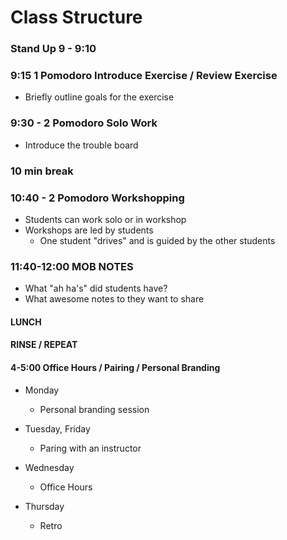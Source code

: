 # Class Structure

### Stand Up 9 - 9:10

### 9:15  1 Pomodoro Introduce Exercise / Review Exercise

* Briefly outline goals for the exercise

### 9:30 - 2 Pomodoro Solo Work

* Introduce the trouble board

### 10 min break

### 10:40 - 2 Pomodoro Workshopping

* Students can work solo or in workshop
* Workshops are led by students
  * One student "drives" and is guided by the other students

### 11:40-12:00 MOB NOTES

* What "ah ha's" did students have?
* What awesome notes to they want to share

#### LUNCH

#### RINSE / REPEAT

#### 4-5:00 Office Hours / Pairing / Personal Branding

* Monday
  * Personal branding session

* Tuesday, Friday
  * Paring with an instructor

* Wednesday
  * Office Hours

* Thursday
  * Retro
